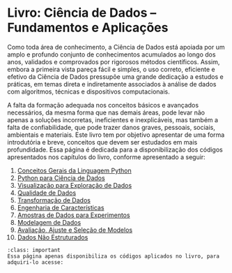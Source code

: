 # Livro: Ciência de Dados – Fundamentos e Aplicações

Como toda área de conhecimento, a Ciência de Dados está apoiada por um amplo e profundo conjunto de conhecimentos acumulados ao longo dos anos, validados e comprovados por rigorosos métodos científicos. Assim, embora a primeira vista pareça fácil e simples, o uso correto, eficiente
e efetivo da Ciência de Dados pressupõe uma grande dedicação a estudos e práticas, em temas direta e indiretamente associados à análise de dados com algoritmos, técnicas e dispositivos computacionais. 

A falta da formação adequada nos conceitos básicos e avançados necessários, da mesma forma que nas demais áreas, pode levar não apenas a soluções incorretas, ineficientes e inexplicáveis, mas também a falta de confiabilidade, que pode trazer danos graves, pessoais, sociais, ambientais e materiais.
Este livro tem por objetivo apresentar de uma forma introdutória e breve, conceitos que devem ser estudados em mais profundidade. Essa página é dedicada para a disponibilização dos códigos apresentados nos capítulos do livro, conforme apresentado a seguir:

1. [Conceitos Gerais da Linguagem Python](cp1.md)
2. [Python para Ciência de Dados](cp2.md)
3. [Visualização para Exploração de Dados](cp3.md)
4. [Qualidade de Dados](cp4.md)
5. [Transformação de Dados](cp5.md)
6. [Engenharia de Características](cp6.md)
7. [Amostras de Dados para Experimentos](cp7.md)
8. [Modelagem de Dados](cp8.md)
9. [Avaliação, Ajuste e Seleção de Modelos](cp9.md)
10. [Dados Não Estruturados](cp10.md)

```{admonition} Importante
:class: important
Essa página apenas disponibiliza os códigos aplicados no livro, para adquiri-lo acesse: 
```
